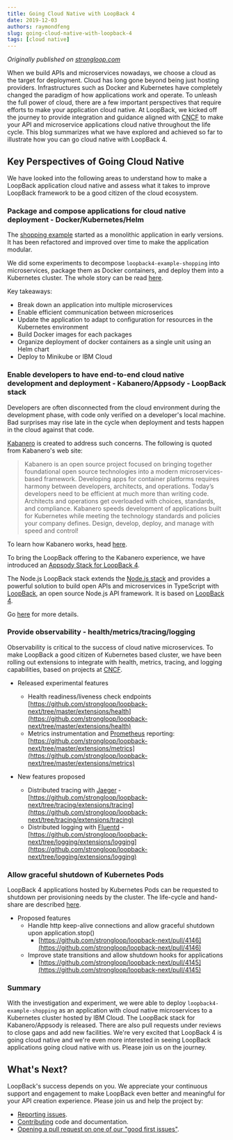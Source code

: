 ```yaml
---
title: Going Cloud Native with LoopBack 4
date: 2019-12-03
authors: raymondfeng
slug: going-cloud-native-with-loopback-4
tags: [cloud native]
---
```


_Originally published on [strongloop.com](https://strongloop.com)_

When we build APIs and microservices nowadays, we choose a cloud as the target for deployment. Cloud has long gone beyond being just hosting providers. Infrastructures such as Docker and Kubernetes have completely changed the paradigm of how applications work and operate. To unleash the full power of cloud, there are a few important perspectives that require efforts to make your application cloud native. At LoopBack, we kicked off the journey to provide integration and guidance aligned with [CNCF](https://www.cncf.io/) to make your API and microservice applications cloud native throughout the life cycle. This blog summarizes what we have explored and achieved so far to illustrate how you can go cloud native with LoopBack 4.

<!--truncate-->

## Key Perspectives of Going Cloud Native

We have looked into the following areas to understand how to make a LoopBack application cloud native and assess what it takes to improve LoopBack framework to be a good citizen of the cloud ecosystem.

### Package and compose applications for cloud native deployment - Docker/Kubernetes/Helm

The [shopping example](https://github.com/strongloop/loopback4-example-shopping) started as a monolithic application in early versions. It has been refactored and improved over time to make the application modular.

We did some experiments to decompose `loopback4-example-shopping` into microservices, package them as Docker containers, and deploy them into a Kubernetes cluster. The whole story can be read [here](https://github.com/strongloop/loopback4-example-shopping/tree/master/kubernetes).

Key takeaways:

- Break down an application into multiple microservices
- Enable efficient communication between microserices
- Update the application to adapt to configuration for resources in the Kubernetes environment
- Build Docker images for each packages
- Organize deployment of docker containers as a single unit using an Helm chart
- Deploy to Minikube or IBM Cloud

### Enable developers to have end-to-end cloud native development and deployment - Kabanero/Appsody - LoopBack stack

Developers are often disconnected from the cloud environment during the development phase, with code only verified on a developer's local machine. Bad surprises may rise late in the cycle when deployment and tests happen in the cloud against that code.

[Kabanero](https://kabanero.io/) is created to address such concerns. The following is quoted from Kabanero's web site:

> Kabanero is an open source project focused on bringing together foundational open source technologies into a modern microservices-based framework. Developing apps for container platforms requires harmony between developers, architects, and operations. Today’s developers need to be efficient at much more than writing code. Architects and operations get overloaded with choices, standards, and compliance. Kabanero speeds development of applications built for Kubernetes while meeting the technology standards and policies your company defines. Design, develop, deploy, and manage with speed and control!

To learn how Kabanero works, head [here](https://kabanero.io/docs/ref/general/architecture-overview.html).

To bring the LoopBack offering to the Kabanero experience, we have introduced an [Appsody Stack for LoopBack 4](https://github.com/appsody/stacks/tree/master/incubator/nodejs-loopback).

The Node.js LoopBack stack extends the [Node.js stack](https://github.com/appsody/stacks/tree/master/incubator/nodejs) and provides a powerful solution to build open APIs and microservices in TypeScript with [LoopBack](https://loopback.io/), an open source Node.js API framework. It is based on [LoopBack 4](https://github.com/strongloop/loopback-next).

Go [here](https://github.com/appsody/stacks/tree/master/incubator/nodejs-loopback) for more details.

### Provide observability - health/metrics/tracing/logging

Observability is critical to the success of cloud native microservices. To make LoopBack a good citizen of Kubernetes based cluster, we have been rolling out extensions to integrate with health, metrics, tracing, and logging capabilities, based on projects at [CNCF](https://cncf.io).

- Released experimental features

  - Health readiness/liveness check endpoints [https://github.com/strongloop/loopback-next/tree/master/extensions/health](https://github.com/strongloop/loopback-next/tree/master/extensions/health)
  - Metrics instrumentation and [Prometheus](https://prometheus.io/) reporting: [https://github.com/strongloop/loopback-next/tree/master/extensions/metrics](https://github.com/strongloop/loopback-next/tree/master/extensions/metrics)

- New features proposed

  - Distributed tracing with [Jaeger](https://www.jaegertracing.io/) - [https://github.com/strongloop/loopback-next/tree/tracing/extensions/tracing](https://github.com/strongloop/loopback-next/tree/tracing/extensions/tracing)
  - Distributed logging with [Fluentd](https://www.fluentd.org/) - [https://github.com/strongloop/loopback-next/tree/logging/extensions/logging](https://github.com/strongloop/loopback-next/tree/logging/extensions/logging)

### Allow graceful shutdown of Kubernetes Pods

LoopBack 4 applications hosted by Kubernetes Pods can be requested to shutdown per provisioning needs by the cluster. The life-cycle and hand-share are described [here](https://cloud.google.com/blog/products/gcp/kubernetes-best-practices-terminating-with-grace).

- Proposed features
  - Handle http keep-alive connections and allow graceful shutdown upon application.stop()
    - [https://github.com/strongloop/loopback-next/pull/4146](https://github.com/strongloop/loopback-next/pull/4146)
  - Improve state transitions and allow shutdown hooks for applications
    - [https://github.com/strongloop/loopback-next/pull/4145](https://github.com/strongloop/loopback-next/pull/4145)

### Summary

With the investigation and experiment, we were able to deploy `loopback4-example-shopping` as an application with cloud native microservices to a Kubernetes cluster hosted by IBM Cloud. The LoopBack stack for Kabanero/Appsody is released. There are also pull requests under reviews to close gaps and add new facilities. We're very excited that LoopBack 4 is going cloud native and we're even more interested in seeing LoopBack applications going cloud native with us. Please join us on the journey.

## What's Next?

LoopBack's success depends on you. We appreciate your continuous support and engagement to make LoopBack even better and meaningful for your API creation experience. Please join us and help the project by:

- [Reporting issues](https://github.com/strongloop/loopback-next/issues).
- [Contributing](https://github.com/strongloop/loopback-next/blob/master/docs/CONTRIBUTING.md)
  code and documentation.
- [Opening a pull request on one of our "good first issues"](https://github.com/strongloop/loopback-next/labels/good%20first%20issue).
